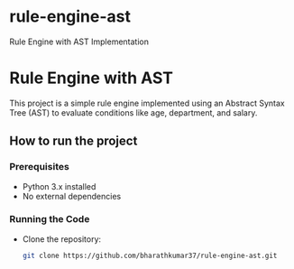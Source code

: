 # rule-engine-ast
Rule Engine with AST Implementation

# Rule Engine with AST
This project is a simple rule engine implemented using an Abstract Syntax Tree (AST) to evaluate conditions like age, department, and salary.

## How to run the project

### Prerequisites
- Python 3.x installed
- No external dependencies

### Running the Code
- Clone the repository:
  ```bash
  git clone https://github.com/bharathkumar37/rule-engine-ast.git
